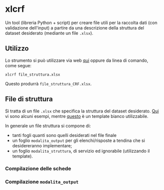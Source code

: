 # xlcrf

Un tool (libreria Python + script) per creare file utili per la
raccolta dati (con validazione dell'input) a partire da una descrizione
della struttura del dataset desiderato (mediante un file `.xlsx`).

## Utilizzo
Lo strumento si può utilizzare via web [qui](https://share.streamlit.io/lbraglia/webxlcrf/main) oppure da linea di comando, come segue:
```
xlcrf file_struttura.xlsx
```
Questo produrrà `file_struttura_CRF.xlsx`.

## File di struttura

Si tratta di un file `.xlsx` che specifica la struttura del dataset
desiderato. [Qui](https://github.com/lbraglia/xlcrf/tree/main/examples)
vi sono alcuni esempi, mentre [questo](https://github.com/lbraglia/xlcrf/raw/main/examples/blank_template.xlsx) è un template bianco
utilizzabile.

In generale un file struttura si compone di:
- tanti fogli quanti sono quelli desiderati nel file finale
- un foglio `modalita_output` per gli elenchi/risposte a tendina che si 
  desidereranno implementare;
- un foglio `modalita_struttura`, di servizio ed ignorabile
  (utilizzando il template).

### Compilazione delle schede


### Compilazione `modalita_output`


